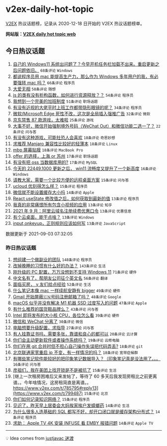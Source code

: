 # v2ex-daily-hot-topic

[V2EX](https://www.v2ex.com/) 热议话题榜，记录从 2020-12-18 日开始的 V2EX 热议话题榜单。

**网站版：[V2EX daily hot topic web](https://boojack.github.io/v2ex-daily-hot-topic-web/)**

## 今日热议话题

<!-- TODAY BEGIN -->

1. [自己的 Windows11 系统出问题了？今早开机任务栏加载不出来。重启更新之后问题依旧。](https://www.v2ex.com/t/799583) `68条评论` `Windows`
1. [都说程序员用 mac 能提高生产力，那么作为 Windows 多年用户的我，有必要强转 mac 吗？](https://www.v2ex.com/t/799602) `66条评论` `程序员`
1. [大爱无相](https://www.v2ex.com/t/799594) `58条评论` `随想`
1. [js 的类有没有析构函数，如何进行资源释放？？](https://www.v2ex.com/t/799592) `54条评论` `程序员`
1. [我想到一个完美的加班制度](https://www.v2ex.com/t/799641) `51条评论` `职场话题`
1. [有没有近视的大佬平时上班工作都带隐形眼镜的呢？](https://www.v2ex.com/t/799584) `34条评论` `程序员`
1. [微软/Microsoft Edge 死性不改，这次是全局插入强推广告](https://www.v2ex.com/t/799634) `32条评论` `微软`
1. [京东禁售 87 款游戏，太难啦](https://www.v2ex.com/t/799665) `25条评论` `游戏`
1. [大事不好，微信开始强制境外号码（WeChat Out）和微信功能二选一了？](https://www.v2ex.com/t/799582) `22条评论` `问与答`
1. [有没有这种游戏，可能社恐人会喜欢](https://www.v2ex.com/t/799625) `18条评论` `奇思妙想`
1. [求推荐 Manjaro 兼容性比较好的轻薄本](https://www.v2ex.com/t/799622) `18条评论` `Linux`
1. [mbp 屏幕贴膜](https://www.v2ex.com/t/799610) `18条评论` `MacBook Pro`
1. [offer 的选择，上海 or 苏州](https://www.v2ex.com/t/799632) `17条评论` `职场话题`
1. [有没有把 oss 当数据库用的?](https://www.v2ex.com/t/799596) `17条评论` `MySQL`
1. [今天的 22449.1000 更新之后， win11 流畅度又提升了一个新高度](https://www.v2ex.com/t/799643) `16条评论` `Windows`
1. [请教大家，需要一个比较方便的远程桌面方案](https://www.v2ex.com/t/799616) `15条评论` `问与答`
1. [ucloud 优刻得怎么样？](https://www.v2ex.com/t/799591) `15条评论` `程序员`
1. [微信就不能设置缓存大小吗](https://www.v2ex.com/t/799645) `14条评论` `Apple`
1. [React useState 修改值之后，如何获取到最新的值](https://www.v2ex.com/t/799659) `13条评论` `程序员`
1. [我真的非常痛恨所有包含小视频的应用](https://www.v2ex.com/t/799656) `13条评论` `知乎`
1. [2021 年 9 月：阿里云域名注册续费优惠口令](https://www.v2ex.com/t/799609) `13条评论` `优惠信息`
1. [有个云桌面，能干点啥？](https://www.v2ex.com/t/799605) `13条评论` `Windows`
1. [input,onkeyup，正则规则应该如何写](https://www.v2ex.com/t/799587) `13条评论` `JavaScript`

数据更新于 2021-09-03 07:32:05

<!-- TODAY END -->

### 昨日热议话题

<!-- YESTERDAY BEGIN -->

1. [想组建一个做副业的团队](https://www.v2ex.com/t/799366) `148条评论` `程序员`
1. [改掉晚睡的习惯有什么好的办法？](https://www.v2ex.com/t/799370) `143条评论` `生活`
1. [刚升级的 PC 配置，万万没想到不支持 Windows 11](https://www.v2ex.com/t/799367) `71条评论` `硬件`
1. [中文名有了，帮朋友公司征个英文名](https://www.v2ex.com/t/799400) `56条评论` `翻译`
1. [面临买房， v 友们给点经验](https://www.v2ex.com/t/799444) `52条评论` `生活`
1. [什么笔记本像 mac 一样续航安静有 bigger](https://www.v2ex.com/t/799472) `49条评论` `硬件`
1. [Gmail 开始屏蔽🇨🇳号码注册邮箱了吗？](https://www.v2ex.com/t/799435) `48条评论` `Google`
1. [macOS 似乎并没有解决 M1 机器 SSD 过度写入的问题](https://www.v2ex.com/t/799384) `47条评论` `Apple`
1. [有什么推荐的国货鞋品牌么？](https://www.v2ex.com/t/799396) `43条评论` `问与答`
1. [Intel 即将发布的大小核 CPU，各位怎么看](https://www.v2ex.com/t/799413) `39条评论` `硬件`
1. [微信和 WeChat 分离了](https://www.v2ex.com/t/799546) `30条评论` `微信`
1. [电脑想要升级配置，求指导](https://www.v2ex.com/t/799477) `27条评论` `问与答`
1. [有人挂靠证书吗，需要多张，靠谱和良心的都可以](https://www.v2ex.com/t/799482) `20条评论` `云计算`
1. [你们会主动更新软件或者操作系统吗？](https://www.v2ex.com/t/799514) `19条评论` `云修电脑`
1. [你们在用 git 合并时但不担心自己操作失误把代码弄丢?](https://www.v2ex.com/t/799547) `18条评论` `git`
1. [北京联通家宽重启 ip 不变，有一样情况的吗？](https://www.v2ex.com/t/799527) `18条评论` `宽带症候群`
1. [有哪些笔记软件能较好的把印象笔记数据导入？（印象笔记真是没法用了。。。](https://www.v2ex.com/t/799551) `16条评论` `问与答`
1. [彦祖们，我在美团上找开锁是不是被坑了](https://www.v2ex.com/t/799557) `15条评论` `生活`
1. [继上一次租房困难后又来发帖了，等待了 60 多天后我发现房租比之前更离谱。。今年啥情况，这房租简直是离谱。。https://www.v2ex.com/t/785795#reply13](https://www.v2ex.com/t/799487) `15条评论` `北京`
1. [你们如何记录知识网络？](https://www.v2ex.com/t/799481) `15条评论` `程序员`
1. [见识了，昨天早上居委会大妈挨家挨户发蟑螂药](https://www.v2ex.com/t/799576) `14条评论` `生活`
1. [为什么很多人连基础的 SQL 都写不好，却开口闭口就是缓存架构分布式？](https://www.v2ex.com/t/799533) `14条评论` `程序员`
1. [求助： Apple TV 4K 安装 INFUSE 看 EMBY 报错问题](https://www.v2ex.com/t/799411) `14条评论` `Apple TV`

<!-- YESTERDAY END -->

---

💡 Idea comes from [justjavac 迷渡](https://github.com/justjavac/)
